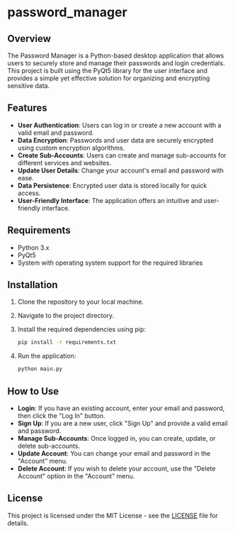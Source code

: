 # password_manager

## Overview

The Password Manager is a Python-based desktop application that allows users to securely store and manage their passwords and login credentials. This project is built using the PyQt5 library for the user interface and provides a simple yet effective solution for organizing and encrypting sensitive data.

## Features

- **User Authentication**: Users can log in or create a new account with a valid email and password.
- **Data Encryption**: Passwords and user data are securely encrypted using custom encryption algorithms.
- **Create Sub-Accounts**: Users can create and manage sub-accounts for different services and websites.
- **Update User Details**: Change your account's email and password with ease.
- **Data Persistence**: Encrypted user data is stored locally for quick access.
- **User-Friendly Interface**: The application offers an intuitive and user-friendly interface.

## Requirements

- Python 3.x
- PyQt5
- System with operating system support for the required libraries

## Installation

1. Clone the repository to your local machine.

2. Navigate to the project directory.

3. Install the required dependencies using pip:
    ```bash
    pip install -r requirements.txt
    ```

4. Run the application:
    ```bash
    python main.py
    ```

## How to Use

- **Login**: If you have an existing account, enter your email and password, then click the "Log In" button.
- **Sign Up**: If you are a new user, click "Sign Up" and provide a valid email and password.
- **Manage Sub-Accounts**: Once logged in, you can create, update, or delete sub-accounts.
- **Update Account**: You can change your email and password in the "Account" menu.
- **Delete Account**: If you wish to delete your account, use the "Delete Account" option in the "Account" menu.

## License

This project is licensed under the MIT License - see the [LICENSE](LICENSE.md) file for details.